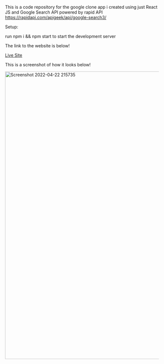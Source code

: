 This is a code repository for the google clone app i created using just React JS and Google Search API powered by rapid API https://rapidapi.com/apigeek/api/google-search3/

Setup:

run npm i && npm start to start the development server

The link to the website is below!

[Live Site](https://abiola-google-clone.netlify.app)

This is a screenshot of how it looks below!

<img width="943" alt="Screenshot 2022-04-22 215735" src="https://user-images.githubusercontent.com/84160458/164864922-a57f4aad-faf5-4a99-80da-9df77b1a35c0.png">

